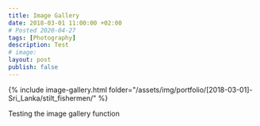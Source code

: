 ```yaml
---
title: Image Gallery
date: 2018-03-01 11:00:00 +02:00
# Posted 2020-04-27
tags: [Photography]
description: Test
# image:
layout: post
publish: false
---
```

<!-- It works! -->


{% include image-gallery.html folder="/assets/img/portfolio/[2018-03-01]-Sri_Lanka/stilt_fishermen/" %}

Testing the image gallery function